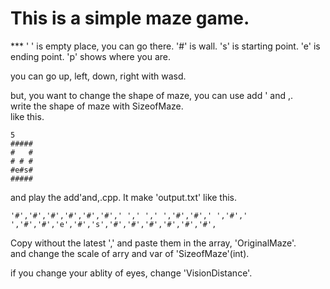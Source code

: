 <h1> This is a simple maze game.</h1> 
***
	' ' is empty place, you can go there.
	'#' is wall.
	's' is starting point.
	'e' is ending point.
	'p' shows where you are.

you can go up, left, down, right with wasd.

but, you want to change the shape of maze, you can use add ' and ,.<br>
write the shape of maze with SizeofMaze.<br>
  like this.<br>

	5
	#####
	#   #
	# # #
	#e#s#
	#####
and play the add'and,.cpp.
It make 'output.txt' like this.

	'#','#','#','#','#','#',' ',' ',' ','#','#',' ','#',' ','#','#','e','#','s','#','#','#','#','#','#',

Copy without the latest ',' and paste them in the array, 'OriginalMaze'.<br>
and change the scale of arry and var of 'SizeofMaze'(int).<br>

if you change your ablity of eyes, change 'VisionDistance'.

